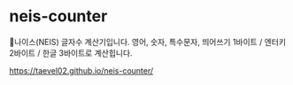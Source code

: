 # neis-counter
🌊나이스(NEIS) 글자수 계산기입니다.
영어, 숫자, 특수문자, 띄어쓰기 1바이트 / 엔터키 2바이트 / 한글 3바이트로 계산힙니다.

https://taevel02.github.io/neis-counter/
